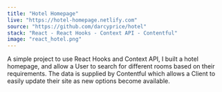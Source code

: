 ```yaml
---
title: "Hotel Homepage"
live: "https://hotel-homepage.netlify.com"
source: "https://github.com/darcyprice/hotel"
stack: "React - React Hooks - Context API - Contentful"
image: "react_hotel.png"
---
```


A simple project to use React Hooks and Context API, I built a hotel homepage, and allow a User to search for different rooms based on their requirements. The data is supplied by Contentful which allows a Client to easily update their site as new options become available.
